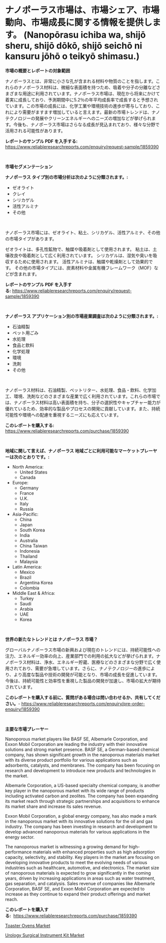 <p><h1>ナノポーラス市場は、市場シェア、市場動向、市場成長に関する情報を提供します。 (Nanopōrasu ichiba wa, shijō sheru, shijō dōkō, shijō seichō ni kansuru jōhō o teikyō shimasu.)</h1></p><p><strong>市場の概要とレポートの対象範囲</strong></p>
<p><p>ナノポーラスとは、非常に小さな孔が含まれる材料や物質のことを指します。これらのナノポーラス材料は、微細な表面積を持つため、吸着や分子の分離などさまざまな用途に利用されています。ナノポーラス市場は、現在から将来にかけて着実に成長しており、予測期間中に5.2％の年平均成長率で成長すると予想されています。この市場の成長には、化学工業や環境技術の進歩が寄与しており、これにより需要がますます増加していると言えます。最新の市場トレンドは、ナノテクノロジーの発展やクリーンエネルギーへのニーズの増加などが挙げられます。今後も、ナノポーラス市場はさらなる成長が見込まれており、様々な分野で活用される可能性があります。</p></p>
<p><strong>レポートのサンプル PDF を入手する:</strong> <a href="https://www.reliableresearchreports.com/enquiry/request-sample/1859390">https://www.reliableresearchreports.com/enquiry/request-sample/1859390</a></p>
<p>&nbsp;</p>
<p><strong>市場セグメンテーション</strong></p>
<p><strong>ナノポーラス タイプ別の市場分析は次のように分類されます。:</strong></p>
<p><ul><li>ゼオライト</li><li>クレイ</li><li>シリカゲル</li><li>活性アルミナ</li><li>その他</li></ul></p>
<p>&nbsp;</p>
<p><p>ナノポーラス市場には、ゼオライト、粘土、シリカゲル、活性アルミナ、その他の市場タイプがあります。 </p><p>ゼオライトは、多孔性鉱物で、触媒や吸着剤として使用されます。 粘土は、土壌改良や吸着剤として広く利用されています。 シリカゲルは、湿気や臭いを吸収するために使用されます。 活性アルミナは、触媒や乾燥剤として効果的です。 その他の市場タイプには、炭素材料や金属有機フレームワーク（MOF）などが含まれます。</p></p>
<p><strong>レポートのサンプル PDF を入手する:</strong>&nbsp;<a href="https://www.reliableresearchreports.com/enquiry/request-sample/1859390">https://www.reliableresearchreports.com/enquiry/request-sample/1859390</a></p>
<p>&nbsp;</p>
<p><strong> ナノポーラス アプリケーション別の市場産業調査は次のように分類されます。:</strong></p>
<p><ul><li>石油精製</li><li>ペット用ごみ</li><li>水処理</li><li>食品と飲料</li><li>化学処理</li><li>環境</li><li>洗剤</li><li>その他</li></ul></p>
<p>&nbsp;</p>
<p><p>ナノポーラス材料は、石油精製、ペットリター、水処理、食品・飲料、化学加工、環境、洗剤などのさまざまな産業で広く利用されています。これらの市場では、ナノポーラス材料は高い表面積を持ち、分子の選択性やキャプチャー能力が優れているため、効率的な製品やプロセスの開発に貢献しています。また、持続可能性や環境への配慮を重視するニーズにも応えています。</p></p>
<p><strong>このレポートを購入する:</strong>&nbsp; <a href="https://www.reliableresearchreports.com/purchase/1859390">https://www.reliableresearchreports.com/purchase/1859390</a></p>
<p>&nbsp;</p>
<p><strong>地域に関して言えば、ナノポーラス 地域ごとに利用可能なマーケットプレーヤーは次のとおりです。:</strong></p>
<p><ul>
    <li>
        North America:
        <ul>
            <li>United States</li>
            <li>Canada</li>
        </ul>
    </li>
    <li>
        Europe:
        <ul>
            <li>Germany</li>
            <li>France</li>
            <li>U.K.</li>
            <li>Italy</li>
            <li>Russia</li>
        </ul>
    </li>
    <li>
        Asia-Pacific:
        <ul>
            <li>China</li>
            <li>Japan</li>
            <li>South Korea</li>
            <li>India</li>
            <li>Australia</li>
            <li>China Taiwan</li>
            <li>Indonesia</li>
            <li>Thailand</li>
            <li>Malaysia</li>
        </ul>
    </li>
    <li>
        Latin America:
        <ul>
            <li>Mexico</li>
            <li>Brazil</li>
            <li>Argentina Korea</li>
            <li>Colombia</li>
        </ul>
    </li>
    <li>
        Middle East & Africa:
        <ul>
            <li>Turkey</li>
            <li>Saudi</li>
            <li>Arabia</li>
            <li>UAE</li>
            <li>Korea</li>
        </ul>
    </li>
    </ul></p>
<p>&nbsp;</p>
<p><strong>世界の新たなトレンドとは ナノポーラス 市場？</strong></p>
<p><p>グローバルナノポーラス市場の新興および現在のトレンドには、持続可能性への注力、エネルギー効率の向上、産業部門での利用の拡大などが挙げられます。ナノポーラス材料は、浄水、エネルギー貯蔵、医療などのさまざまな分野で広く使用されており、需要が急増しています。さらに、ナノテクノロジーの進歩により、より高度な製品や技術の開発が可能となり、市場の成長を促進しています。今後は、持続可能性と効率性を重視した製品の開発が加速し、市場の拡大が期待されています。</p></p>
<p><strong>このレポートを購入する前に、質問がある場合は問い合わせるか、共有してください。</strong>- <a href="https://www.reliableresearchreports.com/enquiry/pre-order-enquiry/1859390">https://www.reliableresearchreports.com/enquiry/pre-order-enquiry/1859390</a></p>
<p>&nbsp;</p>
<p><strong>主要な市場プレーヤー</strong></p>
<p><p>Nanoporous market players like BASF SE, Albemarle Corporation, and Exxon Mobil Corporation are leading the industry with their innovative solutions and strong market presence. BASF SE, a German-based chemical company, has shown significant growth in the nanoporous materials market with its diverse product portfolio for various applications such as adsorbents, catalysts, and membranes. The company has been focusing on research and development to introduce new products and technologies in the market.</p><p>Albemarle Corporation, a US-based specialty chemical company, is another key player in the nanoporous market with its wide range of products including activated carbon and zeolites. The company has been expanding its market reach through strategic partnerships and acquisitions to enhance its market share and increase its sales revenue. </p><p>Exxon Mobil Corporation, a global energy company, has also made a mark in the nanoporous market with its innovative solutions for the oil and gas industry. The company has been investing in research and development to develop advanced nanoporous materials for various applications in the energy sector.</p><p>The nanoporous market is witnessing a growing demand for high-performance materials with enhanced properties such as high adsorption capacity, selectivity, and stability. Key players in the market are focusing on developing innovative products to meet the evolving needs of various industries such as healthcare, automotive, and electronics. The market size of nanoporous materials is expected to grow significantly in the coming years, driven by increasing applications in areas such as water treatment, gas separation, and catalysis. Sales revenue of companies like Albemarle Corporation, BASF SE, and Exxon Mobil Corporation are expected to increase as they continue to expand their product offerings and market reach.</p></p>
<p><strong>このレポートを購入する:</strong>&nbsp;&nbsp;<a href="https://www.reliableresearchreports.com/purchase/1859390">https://www.reliableresearchreports.com/purchase/1859390</a></p>
<p><p><a href="https://github.com/Sarissaschmalingtr6fz2739/Market-Research-Report-List-1/blob/main/toaster-ovens-market.md">Toaster Ovens Market</a></p><p><a href="https://five-trouble-98a.notion.site/Urology-Surgical-Instrument-Kit-Market-Share-Market-New-Trends-Analysis-Report-By-Type-By-Applica-4a73ee7f97c3406884b54ed86bfe97b0">Urology Surgical Instrument Kit Market</a></p></p>